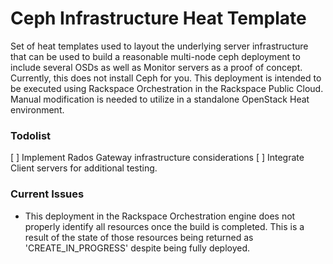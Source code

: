 # Ceph Infrastructure Heat Template
Set of heat templates used to layout the underlying server infrastructure that can be used to build a reasonable multi-node ceph deployment to include several OSDs as well as Monitor servers as a proof of concept. Currently, this does not install Ceph for you. This deployment is intended to be executed using Rackspace Orchestration in the Rackspace Public Cloud. Manual modification is needed to utilize in a standalone OpenStack Heat environment.

### Todolist
[ ] Implement Rados Gateway infrastructure considerations
[ ] Integrate Client servers for additional testing.

### Current Issues
* This deployment in the Rackspace Orchestration engine does not properly identify all resources once the build is completed. This is a result of the state of those resources being returned as 'CREATE_IN_PROGRESS' despite being fully deployed. 
